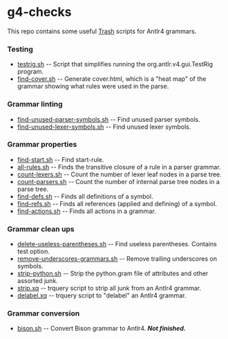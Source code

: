 # g4-checks

This repo contains some useful [Trash](https://github.com/kaby76/Domemtech.Trash) scripts
for Antlr4 grammars.

### Testing
* [testrig.sh](https://github.com/kaby76/g4-checks/blob/main/testrig.sh) -- Script that simplifies running the org.antlr.v4.gui.TestRig program.
* [find-cover.sh](https://github.com/kaby76/g4-checks/blob/main/find-cover.sh) -- Generate cover.html, which is a "heat map" of the grammar showing what rules were used in the parse.

### Grammar linting
* [find-unused-parser-symbols.sh](https://github.com/kaby76/g4-checks/blob/main/find-unused-parser-symbols.sh) -- Find unused parser symbols.
* [find-unused-lexer-symbols.sh](https://github.com/kaby76/g4-checks/blob/main/find-unused-lexer-symbols.sh) -- Find unused lexer symbols. 

### Grammar properties
* [find-start.sh](https://github.com/kaby76/g4-checks/blob/main/find-start.sh) -- Find start-rule.
* [all-rules.sh](https://github.com/kaby76/g4-checks/blob/main/all-rules.sh) -- Finds the transitive closure of a rule in a parser grammar.
* [count-lexers.sh](https://github.com/kaby76/g4-checks/blob/main/count-lexers.sh) -- Count the number of lexer leaf nodes in a parse tree.
* [count-parsers.sh](https://github.com/kaby76/g4-checks/blob/main/count-parsers.sh) -- Count the number of internal parse tree nodes in a parse tree.
* [find-defs.sh](https://github.com/kaby76/g4-checks/blob/main/find-defs.sh) -- Finds all definitions of a symbol.
* [find-refs.sh](https://github.com/kaby76/g4-checks/blob/main/find-refs.sh) -- Finds all references (applied and defining) of a symbol.
* [find-actions.sh](https://github.com/kaby76/g4-checks/blob/main/find-actions.sh) -- Finds all actions in a grammar.

### Grammar clean ups
* [delete-useless-parentheses.sh](https://github.com/kaby76/g4-checks/blob/main/find-useless.sh) -- Find useless parentheses. Contains test option.
* [remove-underscores-grammars.sh](https://github.com/kaby76/g4-checks/blob/main/remove-underscores-grammars.sh) -- Remove trailing underscores on symbols.
* [strip-python.sh](https://github.com/kaby76/g4-checks/blob/main/strip-python.sh) -- Strip the python.gram file of attributes and other assorted junk.
* [strip.xq](https://github.com/kaby76/g4-scripts/blob/main/strip.xq) -- trquery script to strip all junk from an Antlr4 grammar.
* [delabel.xq](https://github.com/kaby76/g4-scripts/blob/main/delabel.xq) -- trquery script to "delabel" an Antlr4 grammar.

### Grammar conversion
* [bison.sh](https://github.com/kaby76/g4-checks/blob/main/bison.sh) -- Convert Bison grammar to Antlr4. ___Not finished.___
